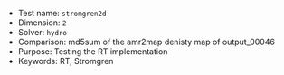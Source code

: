 * Test name: `stromgren2d`
* Dimension: `2`
* Solver: `hydro`
* Comparison: md5sum of the amr2map denisty map of output_00046 
* Purpose: Testing the RT implementation
* Keywords: RT, Stromgren 
